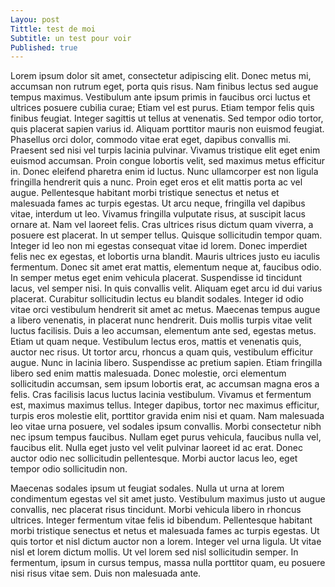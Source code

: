 ```yaml
---
Layou: post
Tittle: test de moi
Subtitle: un test pour voir
Published: true
---
```

Lorem ipsum dolor sit amet, consectetur adipiscing elit. Donec metus mi, accumsan non rutrum eget, porta quis risus. Nam finibus lectus sed augue tempus maximus. Vestibulum ante ipsum primis in faucibus orci luctus et ultrices posuere cubilia curae; Etiam vel est purus. Etiam tempor felis quis finibus feugiat. Integer sagittis ut tellus at venenatis. Sed tempor odio tortor, quis placerat sapien varius id. Aliquam porttitor mauris non euismod feugiat. Phasellus orci dolor, commodo vitae erat eget, dapibus convallis mi. Praesent sed nisi vel turpis lacinia pulvinar. Vivamus tristique elit eget enim euismod accumsan.
Proin congue lobortis velit, sed maximus metus efficitur in. Donec eleifend pharetra enim id luctus. Nunc ullamcorper est non ligula fringilla hendrerit quis a nunc. Proin eget eros et elit mattis porta ac vel augue. Pellentesque habitant morbi tristique senectus et netus et malesuada fames ac turpis egestas. Ut arcu neque, fringilla vel dapibus vitae, interdum ut leo. Vivamus fringilla vulputate risus, at suscipit lacus ornare at. Nam vel laoreet felis. Cras ultrices risus dictum quam viverra, a posuere est placerat. In ut semper tellus. Quisque sollicitudin tempor quam. Integer id leo non mi egestas consequat vitae id lorem. Donec imperdiet felis nec ex egestas, et lobortis urna blandit. Mauris ultrices justo eu iaculis fermentum. Donec sit amet erat mattis, elementum neque at, faucibus odio.
In semper metus eget enim vehicula placerat. Suspendisse id tincidunt lacus, vel semper nisi. In quis convallis velit. Aliquam eget arcu id dui varius placerat. Curabitur sollicitudin lectus eu blandit sodales. Integer id odio vitae orci vestibulum hendrerit sit amet ac metus. Maecenas tempus augue a libero venenatis, in placerat nunc hendrerit. Duis mollis turpis vitae velit luctus facilisis. Duis a leo accumsan, elementum ante sed, egestas metus. Etiam ut quam neque. Vestibulum lectus eros, mattis et venenatis quis, auctor nec risus.
Ut tortor arcu, rhoncus a quam quis, vestibulum efficitur augue. Nunc in lacinia libero. Suspendisse ac pretium sapien. Etiam fringilla libero sed enim mattis malesuada. Donec molestie, orci elementum sollicitudin accumsan, sem ipsum lobortis erat, ac accumsan magna eros a felis. Cras facilisis lacus luctus lacinia vestibulum. Vivamus et fermentum est, maximus maximus tellus. Integer dapibus, tortor nec maximus efficitur, turpis eros molestie elit, porttitor gravida enim nisi et quam. Nam malesuada leo vitae urna posuere, vel sodales ipsum convallis. Morbi consectetur nibh nec ipsum tempus faucibus. Nullam eget purus vehicula, faucibus nulla vel, faucibus elit. Nulla eget justo vel velit pulvinar laoreet id ac erat. Donec auctor odio nec sollicitudin pellentesque. Morbi auctor lacus leo, eget tempor odio sollicitudin non.

Maecenas sodales ipsum ut feugiat sodales. Nulla ut urna at lorem condimentum egestas vel sit amet justo. Vestibulum maximus justo ut augue convallis, nec placerat risus tincidunt. Morbi vehicula libero in rhoncus ultrices. Integer fermentum vitae felis id bibendum. Pellentesque habitant morbi tristique senectus et netus et malesuada fames ac turpis egestas. Ut quis tortor et nisl dictum auctor non a lorem. Integer vel urna ligula. Ut vitae nisl et lorem dictum mollis. Ut vel lorem sed nisl sollicitudin semper. In fermentum, ipsum in cursus tempus, massa nulla porttitor quam, eu posuere nisi risus vitae sem. Duis non malesuada ante. 

